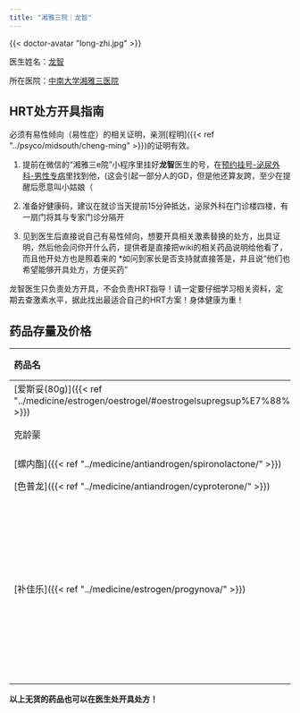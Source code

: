 ```yaml
---
title: "湘雅三院｜龙智"
---
```


{{< doctor-avatar "long-zhi.jpg" >}}

医生姓名：[龙智](https://www.xy3yy.com/zjfc/mnwk2019/15765.html)

所在医院：[中南大学湘雅三医院](https://www.xy3yy.com/)

## HRT处方开具指南

必须有易性倾向（易性症）的相关证明，亲测[程明]({{< ref "../psyco/midsouth/cheng-ming" >}})的证明有效。

1. 提前在微信的“湘雅三e院”小程序里挂好**龙智**医生的号，在<u>预约挂号-泌尿外科-男性专病</u>里找到他，(这会引起一部分人的GD，但是他还算友跨，至少在提醒后愿意叫小姑娘（

2. 准备好健康码，建议在就诊当天提前15分钟抵达，泌尿外科在门诊楼四楼，有一扇门将其与专家门诊分隔开

3. 见到医生后直接说自己有易性倾向，想要开具相关激素替换的处方，出具证明，然后他会问你开什么药，提供者是直接把wiki的相关药品说明给他看了，而且他开处方也是照着来的
   \*如问到家长是否支持就直接答是，并且说“他们也希望能够开具处方，方便买药”

龙智医生只负责处方开具，不会负责HRT指导！请一定要仔细学习相关资料，定期去查激素水平，据此找出最适合自己的HRT方案！身体健康为重！

## 药品存量及价格

| 药品名 | 存量（截至2021.12.1） | 价格 |
| :--- | :--- | :--- |
|[爱斯妥(80g)]({{< ref "../medicine/estrogen/oestrogel/#oestrogelsupregsup%E7%88%B1%E6%96%AF%E5%A6%A5" >}})|无货，将补货|113.91元/支|
|克龄蒙|无货，将补货|63元/盒|
|[螺内酯]({{< ref "../medicine/antiandrogen/spironolactone/" >}})|有货|13.8元/盒|
|[色普龙]({{< ref "../medicine/antiandrogen/cyproterone/" >}})|无货| |
|[补佳乐]({{< ref "../medicine/estrogen/progynova/" >}})|无货|不过医院对面的药房有卖，走药房出去过天桥，银行边上那家，33.5元/盒，无需处方）|

**以上无货的药品也可以在医生处开具处方！**
